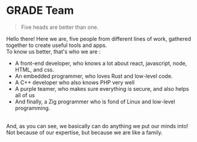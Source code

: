 # GRADE Team
> Five heads are better than one.

Hello there!
Here we are, five people from different lines of work, gathered together to create useful tools and apps. <br>
To know us better, that's who we are :
- A front-end developer, who knows a lot about react, javascript, node, HTML, and css.
- An embedded programmer, who loves Rust and low-level code.
- A C++ developer who also knows PHP very well
- A purple teamer, who makes sure everything is secure, and also helps all of us
- And finally, a Zig programmer who is fond of Linux and low-level programming.
<br>
And, as you can see, we basically can do anything we put our minds into!<br>
Not because of our expertise, but because we are like a family.
